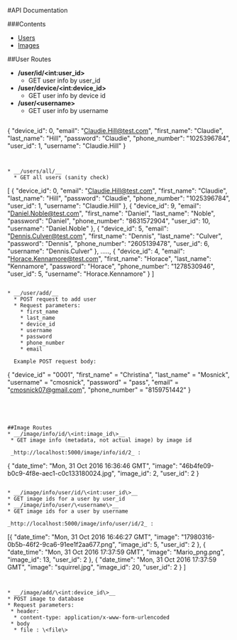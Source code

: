 #API Documentation

###Contents
* [Users](#user-routes)
* [Images](#image-routes)





##User Routes
* __/user/id/\<int:user_id\>__
  * GET user info by user_id
* __/user/device/\<int:device_id\>__
  * GET user info by device id
* __/user/\<username\>__
  * GET user info by username
  ```
{
  "device_id": 0, 
  "email": "Claudie.Hill@test.com", 
  "first_name": "Claudie", 
  "last_name": "Hill", 
  "password": "Claudie", 
  "phone_number": "1025396784", 
  "user_id": 1, 
  "username": "Claudie.Hill"
}
```


* __/users/all/__
  * GET all users (sanity check)
  ```
[
  {
    "device_id": 0, 
    "email": "Claudie.Hill@test.com", 
    "first_name": "Claudie", 
    "last_name": "Hill", 
    "password": "Claudie", 
    "phone_number": "1025396784", 
    "user_id": 1, 
    "username": "Claudie.Hill"
  }, 
  {
    "device_id": 9, 
    "email": "Daniel.Noble@test.com", 
    "first_name": "Daniel", 
    "last_name": "Noble", 
    "password": "Daniel", 
    "phone_number": "8631572904", 
    "user_id": 10, 
    "username": "Daniel.Noble"
  }, 
  {
    "device_id": 5, 
    "email": "Dennis.Culver@test.com", 
    "first_name": "Dennis", 
    "last_name": "Culver", 
    "password": "Dennis", 
    "phone_number": "2605139478", 
    "user_id": 6, 
    "username": "Dennis.Culver"
  }, 
  .....,
  {
    "device_id": 4, 
    "email": "Horace.Kennamore@test.com", 
    "first_name": "Horace", 
    "last_name": "Kennamore", 
    "password": "Horace", 
    "phone_number": "1278530946", 
    "user_id": 5, 
    "username": "Horace.Kennamore"
  }
]
```

* __/user/add/__
  * POST request to add user
  * Request parameters:
    * first_name
    * last_name
    * device_id
    * username
    * password
    * phone_number
    * email
    
  Example POST request body:
  ```
{
  "device_id" = "0001",
  "first_name" = "Christina",
  "last_name" = "Mosnick",
  "username" = "cmosnick",
  "password" = "pass",
  "email" = "cmosnick07@gmail.com",
  "phone_number" = "8159751442"
}
```




##Image Routes
* __/image/info/id/\<int:image_id\>__
 * GET image info (metadata, not actual image) by image id
 
 _http://localhost:5000/image/info/id/2_ :
 ```
 {
  "date_time": "Mon, 31 Oct 2016 16:36:46 GMT", 
  "image": "46b4fe09-b0c9-4f8e-aec1-c0c133180024.jpg", 
  "image_id": 2, 
  "user_id": 2
}
 ```
 
* __/image/info/user/id/\<int:user_id\>__
 * GET image ids for a user by user_id
* __/image/info/user/\<username\>__
 * GET image ids for a user by username

 _http://localhost:5000/image/info/user/id/2_ :
 ```
 [{
    "date_time": "Mon, 31 Oct 2016 16:46:27 GMT", 
    "image": "17980316-0b5b-46f2-9ca6-91ee1f2aa677.png", 
    "image_id": 5, 
    "user_id": 2
  }, 
  {
    "date_time": "Mon, 31 Oct 2016 17:37:59 GMT", 
    "image": "Mario_png.png", 
    "image_id": 13, 
    "user_id": 2
  }, 
  {
    "date_time": "Mon, 31 Oct 2016 17:37:59 GMT", 
    "image": "squirrel.jpg", 
    "image_id": 20, 
    "user_id": 2
  }
]
 ```


* __/image/add/\<int:device_id\>__
 * POST image to database
 * Request parameters:
  * header:
   * content-type: application/x-www-form-urlencoded
  * body
   * file : \<file\>
 
